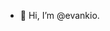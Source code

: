 - 👋 Hi, I’m @evankio.

<!---
evankio/evankio is a ✨ special ✨ repository because its `README.md` (this file) appears on your GitHub profile.
You can click the Preview link to take a look at your changes.
--->
